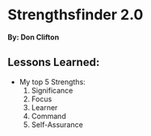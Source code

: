 # Strengthsfinder 2.0
__By: Don Clifton__
## Lessons Learned:
- My top 5 Strengths:
    1. Significance
    2. Focus
    3. Learner
    4. Command
    5. Self-Assurance